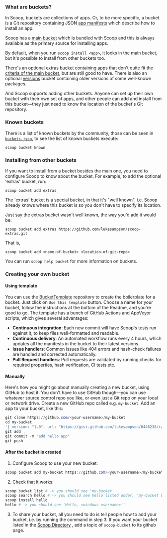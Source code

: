 ### What are buckets?
In Scoop, buckets are collections of apps. Or, to be more specific, a bucket is a Git repository containing JSON [app manifests](App-Manifests) which describe how to install an app.

Scoop has a [main bucket](https://github.com/ScoopInstaller/Main/tree/master/bucket) which is bundled with Scoop and this is always available as the primary source for installing apps.

By default, when you run `scoop install <app>`, it looks in the main bucket, but it's possible to install from other buckets too.

There's an optional [extras bucket](https://github.com/lukesampson/scoop-extras) containing apps that don't quite fit the [criteria of the main bucket](https://github.com/lukesampson/scoop/wiki/Criteria-for-including-apps-in-the-main-bucket), but are still good to have. There is also an optional [versions](https://github.com/ScoopInstaller/Versions) bucket containing older versions of some well-known packages.

And Scoop supports adding other buckets. Anyone can set up their own bucket with their own set of apps, and other people can add and install from this bucket—they just need to know the location of the bucket's Git repository.

### Known buckets

There is a list of known buckets by the community, those can be seen in [`buckets.json`](https://github.com/lukesampson/scoop/blob/master/buckets.json), to see the list of known buckets execute:

```
scoop bucket known
```

### Installing from other buckets
If you want to install from a bucket besides the main one, you need to configure Scoop to know about the bucket. For example, to add the optional 'extras' bucket, run:

    scoop bucket add extras

The 'extras' bucket is a [special bucket](https://github.com/lukesampson/scoop/blob/master/buckets.json), in that it's "well known", i.e. Scoop already knows where this bucket is so you don't have to specify its location.

Just say the extras bucket wasn't well known, the way you'd add it would be:

    scoop bucket add extras https://github.com/lukesampson/scoop-extras.git

That is,

    scoop bucket add <name-of-bucket> <location-of-git-repo>

You can run `scoop help bucket` for more information on buckets.

### Creating your own bucket

#### Using template

You can use the [BucketTemplate](https://github.com/ScoopInstaller/BucketTemplate) repository to create the boilerplate for a bucket. Just click on `Use this template` button. Choose a name for your bucket, follow the instructions at the bottom of the Readme, and you're good to go. The template has a bunch of GitHub Actions and AppVeyor scripts, which gives several advantages:
- **Continuous integration**: Each new commit will have Scoop's tests run against it, to keep files well-formatted and readable.
- **Continuous delivery**: An automated workflow runs every 4 hours, which updates all the manifests in the bucket to their latest versions.
- **Issue handlers**: Common issues like 404 errors and hash-check failures are handled and corrected automatically.
- **Pull Request handlers**: Pull requests are validated by running checks for required properties, hash verification, CI tests etc.

#### Manually

Here's how you might go about manually creating a new bucket, using GitHub to host it. You don't have to use GitHub though—you can use whatever source control repo you like, or even just a Git repo on your local or network drive. Create a new GitHub repo called e.g. `my-bucket`. Add an app to your bucket, like this:

```powershell
git clone https://github.com/<your-username>/my-bucket
cd my-bucket
'{ version: "1.0", url: "https://gist.github.com/lukesampson/6446238/raw/hello.ps1", bin: "hello.ps1" }' > hello.json
git add .
git commit -m "add hello app"
git push
```

#### After the bucket is created

1. Configure Scoop to use your new bucket:

```powershell
scoop bucket add my-bucket https://github.com/<your-username>/my-bucket
```
2. Check that it works:

```powershell
scoop bucket list # -> you should see 'my-bucket'
scoop search hello # -> you should see hello listed under, 'my-bucket bucket:'
scoop install hello
hello # -> you should see 'Hello, <windows-username>!'
```
3. To share your bucket, all you need to do is tell people how to add your bucket, i.e. by running the command in step 3. If you want your bucket listed in the [Scoop Directory](https://github.com/rasa/scoop-directory) , add a topic of `scoop-bucket` to its github page.
